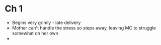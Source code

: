 # Ch 1

- Begins very grimly - late delivery
- Mother can't handle the stress so steps away, leaving MC to struggle somewhat on her own
- 